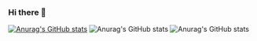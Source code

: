 ### Hi there 👋
[![Anurag's GitHub stats](https://github-readme-stats.vercel.app/api?username=zhangbz764)](https://github.com/anuraghazra/github-readme-stats)
![Anurag's GitHub stats](https://github-readme-stats.vercel.app/api?username=zhangbz764&count_private=true)
![Anurag's GitHub stats](https://github-readme-stats.vercel.app/api?username=zhangbz764&show_icons=true&theme=radical)





<!--
**zhangbz764/zhangbz764** is a ✨ _special_ ✨ repository because its `README.md` (this file) appears on your GitHub profile.

Here are some ideas to get you started:

- 🔭 I’m currently working on ...
- 🌱 I’m currently learning ...
- 👯 I’m looking to collaborate on ...
- 🤔 I’m looking for help with ...
- 💬 Ask me about ...
- 📫 How to reach me: ...
- 😄 Pronouns: ...
- ⚡ Fun fact: ...
-->
